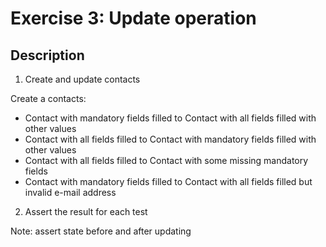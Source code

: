 # Exercise 3: Update operation

## Description
1. Create and update contacts

Create a contacts:

- Contact with mandatory fields filled to Contact with all fields filled with other values
- Contact with all fields filled to Contact with mandatory fields filled with other values
- Contact with all fields filled to Contact with some missing mandatory fields
- Contact with mandatory fields filled to Contact with all fields filled but invalid e-mail address

2. Assert the result for each test

Note: assert state before and after updating
